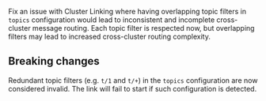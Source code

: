 Fix an issue with Cluster Linking where having overlapping topic filters in `topics` configuration would lead to inconsistent and incomplete cross-cluster message routing. Each topic filter is respected now, but overlapping filters may lead to increased cross-cluster routing complexity.

## Breaking changes

Redundant topic filters (e.g. `t/1` and `t/+`) in the `topics` configuration are now considered invalid. The link will fail to start if such configuration is detected.
